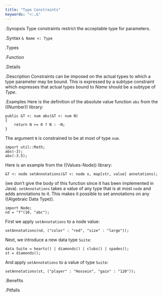 ```yaml
---
title: "Type Constraints"
keywords: "<:,&"
---
```


.Synopsis
Type constraints restrict the acceptable type for parameters.

.Syntax
`& Name <: Type`

.Types

.Function

.Details

.Description
Constraints can be imposed on the actual types to which a type parameter may be bound. 
This is expressed by a subtype constraint which expresses that 
actual types bound to _Name_ should be a subtype of _Type_. 

.Examples
Here is the definition of the absolute value function `abs` from the ((Number)) library:
```rascal
public &T <: num abs(&T <: num N)
{
	return N >= 0 ? N : -N;
}
```
The argument `N` is constrained to be at most of type `num`.
```rascal-shell
import util::Math;
abs(-3);
abs(-3.5);
```

Here is an example from the ((Values-Node)) library:
```rascal
&T <: node setAnnotations(&T <: node x, map[str, value] annotations);
```
(we don't give the body of this function since it has been implemented in Java).
`setAnnotations` takes a value of any type that is at most `node` and adds annotations to it.
This makes it possible to set annotations on any ((Algebraic Data Type)).

```rascal-shell
import Node;
nd = "f"(10, "abc");
```
First we apply `setAnnotations` to a node value:
```rascal-shell,continue
setAnnotations(nd, ("color" : "red", "size" : "large"));
```
Next, we introduce a new data type `Suite`:
```rascal-shell,continue
data Suite = hearts() | diamonds() | clubs() | spades();
st = diamonds();
```
And apply `setAnnotations` to a value of type `Suite`:
```rascal-shell,continue
setAnnotations(st, ("player" : "Hossein", "gain" : "120"));
```

.Benefits

.Pitfalls


